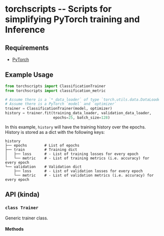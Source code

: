 # torchscripts -- Scripts for simplifying PyTorch training and Inference

## Requirements

- [PyTorch](https://pytorch.org/)

## Example Usage

```python
from torchscripts import ClassificationTrainer
from torchscripts import classification_metric

# Assume there is a `*_data_loader` of type `torch.utils.data.DataLoader`
# Assume there is a PyTorch `model` and `optimizer`
trainer = ClassificationTrainer(model, optimizer)
history = trainer.fit(training_data_loader, validation_data_loader,
                      epochs=25, batch_size=128)
```

In this example, `history` will have the training history over the epochs.
History is stored as a dict with the following keys:

```
history
├── epochs        # List of epochs
├── train         # Training dict
│   ├── loss      # - List of training losses for every epoch
│   └── metric    # - List of training metrics (i.e. accuracy) for every epoch
└── validation    # Validation dict
    ├── loss      # - List of validation losses for every epoch
    └── metric    # - List of validation metrics (i.e. accuracy) for every epoch
```

## API (kinda)

### `class Trainer`

Generic trainer class.

#### Methods
